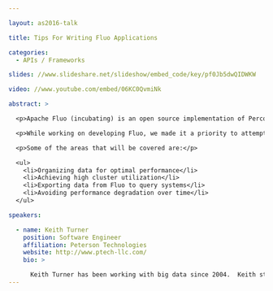 ```yaml
---

layout: as2016-talk

title: Tips For Writing Fluo Applications

categories:
  - APIs / Frameworks

slides: //www.slideshare.net/slideshow/embed_code/key/pf0Jb5dwQIDWKW

video: //www.youtube.com/embed/06KC0QvmiNk

abstract: >

  <p>Apache Fluo (incubating) is an open source implementation of Percolator (which populates Google's search index) for Apache Accumulo. Fluo makes it possible to update the results of a large-scale computation, index, or analytic as new data is discovered.</p>

  <p>While working on developing Fluo, we made it a priority to attempt to develop applications for Fluo in tandem. Developing these applications resulted in many improvements to Fluo and we also learned a lot about writing Fluo applications. These lesson learned drove the implementation of the Fluo Recipes project. This talk will go over some of the lessons learned and Fluo Recipes.  Hopefully this information will save time for anyone attempting to write a Fluo application.</p>

  <p>Some of the areas that will be covered are:</p>

  <ul>
    <li>Organizing data for optimal performance</li>
    <li>Achieving high cluster utilization</li>
    <li>Exporting data from Fluo to query systems</li>
    <li>Avoiding performance degradation over time</li>
  </ul>

speakers:

  - name: Keith Turner
    position: Software Engineer
    affiliation: Peterson Technologies
    website: http://www.ptech-llc.com/
    bio: >

      Keith Turner has been working with big data since 2004.  Keith started working on Accumulo in 2008 and Fluo in 2013. Keith has an MS in Computer Science from Purdue and a BS in Computer Science from the University of Louisiana at Lafayette.
---
```

